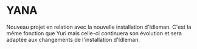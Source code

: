 YANA
====

Nouveau projet en relation avec la nouvelle installation d'Idleman. 
C'est la même fonction que Yuri mais celle-ci continuera son évolution et sera adaptée aux changements de l'installation d'Idleman.
